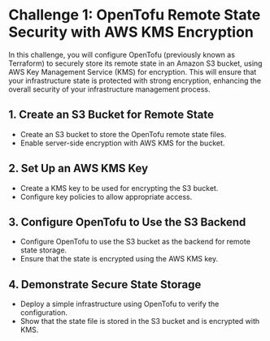 # Challenge 1: OpenTofu Remote State Security with AWS KMS Encryption

In this challenge, you will configure OpenTofu (previously known as Terraform) to securely store its remote state in an Amazon S3 bucket, using AWS Key Management Service (KMS) for encryption. This will ensure that your infrastructure state is protected with strong encryption, enhancing the overall security of your infrastructure management process.

## 1. Create an S3 Bucket for Remote State
- Create an S3 bucket to store the OpenTofu remote state files.
- Enable server-side encryption with AWS KMS for the bucket.

## 2. Set Up an AWS KMS Key
- Create a KMS key to be used for encrypting the S3 bucket.
- Configure key policies to allow appropriate access.

## 3. Configure OpenTofu to Use the S3 Backend
- Configure OpenTofu to use the S3 bucket as the backend for remote state storage.
- Ensure that the state is encrypted using the AWS KMS key.

## 4. Demonstrate Secure State Storage
- Deploy a simple infrastructure using OpenTofu to verify the configuration.
- Show that the state file is stored in the S3 bucket and is encrypted with KMS.
